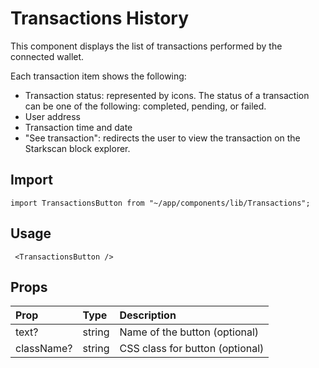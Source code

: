 # Transactions History

This component displays the list of transactions performed by the connected wallet.

Each transaction item shows the following:

- Transaction status: represented by icons. The status of a transaction can be one of the following: completed, pending, or failed.
- User address
- Transaction time and date
- "See transaction": redirects the user to view the transaction on the Starkscan block explorer.

## Import

```
import TransactionsButton from "~/app/components/lib/Transactions";
```

## Usage

```
 <TransactionsButton />
```

## Props

| Prop       | Type   | Description                     |
| :--------- | :----- | :------------------------------ |
| text?      | string | Name of the button (optional)   |
| className? | string | CSS class for button (optional) |
